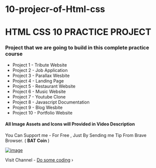 # 10-projecr-of-Html-css
# HTML CSS 10 PRACTICE PROJECT

### Project that we are going to build in this complete practice course

- Project 1 - Tribute Website
- Project 2 - Job Application
- Project 3 - Parallax Wesbite
- Project 4 - Landing Page
- Project 5 - Restaurant Website
- Project 6 - Music Website
- Project 7 - Youtube Clone
- Project 8 - Javascript Documentation
- Project 9 - Blog Wesbite
- Project 10 - Portfolio Website

#### All Image Assets and Icons will Provided in Video Description

You Can Support me - For Free , Just By Sending me Tip From Brave Browser. ( <b>BAT Coin </b>)

[![image](https://raw.githubusercontent.com/anshuopinion/10-Practice-Project-Html-CSS/master/Readme%20File/howtosupport.png)](https://www.youtube.com/c/dosomecoding)

Visit Channel - [Do some coding](https://www.youtube.com/c/dosomecoding)
›
